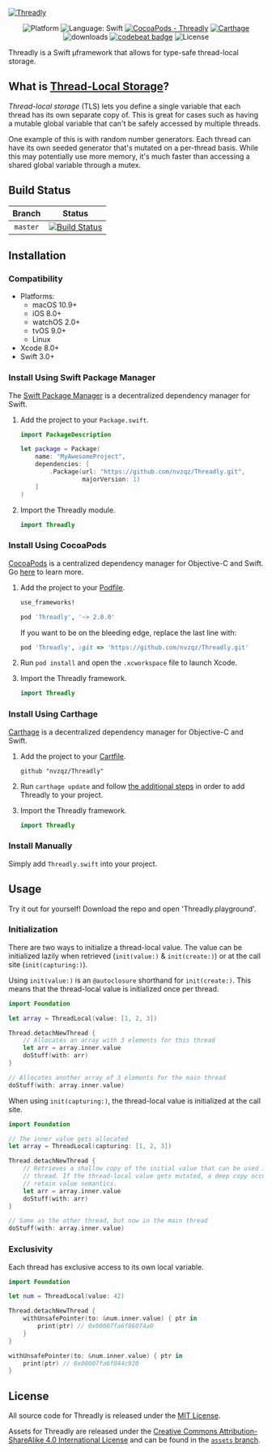[![Threadly](https://github.com/nvzqz/Threadly/raw/assets/banner.png)](https://github.com/nvzqz/Threadly)

<p align="center">
<img src="https://img.shields.io/badge/platform-ios%20%7C%20macos%20%7C%20watchos%20%7C%20tvos%20%7C%20linux-lightgrey.svg" alt="Platform">
<img src="https://img.shields.io/badge/language-swift-orange.svg" alt="Language: Swift">
<a href="https://cocoapods.org/pods/Threadly"><img src="https://img.shields.io/cocoapods/v/Threadly.svg" alt="CocoaPods - Threadly"></a>
<a href="https://github.com/Carthage/Carthage"><img src="https://img.shields.io/badge/Carthage-compatible-4BC51D.svg?style=flat" alt="Carthage"></a>
<img src="https://img.shields.io/cocoapods/dt/Threadly.svg" alt="downloads">
<a href="https://codebeat.co/projects/github-com-nvzqz-threadly-master"><img src="https://codebeat.co/badges/5959731f-3832-4dbd-8c68-755a6071622b" alt="codebeat badge"></a>
<img src="https://img.shields.io/badge/license-MIT-000000.svg" alt="License">
</p>

Threadly is a Swift µframework that allows for type-safe thread-local storage.

## What is [Thread-Local Storage](https://en.wikipedia.org/wiki/Thread-local_storage)?

_Thread-local storage_ (TLS) lets you define a single variable that each thread
has its own separate copy of. This is great for cases such as having a mutable
global variable that can't be safely accessed by multiple threads.

One example of this is with random number generators. Each thread can have its
own seeded generator that's mutated on a per-thread basis. While this may
potentially use more memory, it's much faster than accessing a shared global
variable through a mutex.

## Build Status

| Branch    | Status |
| :-------: | :----: |
| `master`  | [![Build Status](https://travis-ci.org/nvzqz/Threadly.svg?branch=master)](https://travis-ci.org/nvzqz/Threadly)

## Installation

### Compatibility

- Platforms:
    - macOS 10.9+
    - iOS 8.0+
    - watchOS 2.0+
    - tvOS 9.0+
    - Linux
- Xcode 8.0+
- Swift 3.0+

### Install Using Swift Package Manager
The [Swift Package Manager](https://swift.org/package-manager/) is a
decentralized dependency manager for Swift.

1. Add the project to your `Package.swift`.

    ```swift
    import PackageDescription

    let package = Package(
        name: "MyAwesomeProject",
        dependencies: [
            .Package(url: "https://github.com/nvzqz/Threadly.git",
                     majorVersion: 1)
        ]
    )
    ```

2. Import the Threadly module.

    ```swift
    import Threadly
    ```

### Install Using CocoaPods
[CocoaPods](https://cocoapods.org/) is a centralized dependency manager for
Objective-C and Swift. Go [here](https://guides.cocoapods.org/using/index.html)
to learn more.

1. Add the project to your [Podfile](https://guides.cocoapods.org/using/the-podfile.html).

    ```ruby
    use_frameworks!

    pod 'Threadly', '~> 2.0.0'
    ```

    If you want to be on the bleeding edge, replace the last line with:

    ```ruby
    pod 'Threadly', :git => 'https://github.com/nvzqz/Threadly.git'
    ```

2. Run `pod install` and open the `.xcworkspace` file to launch Xcode.

3. Import the Threadly framework.

    ```swift
    import Threadly
    ```

### Install Using Carthage
[Carthage](https://github.com/Carthage/Carthage) is a decentralized dependency
manager for Objective-C and Swift.

1. Add the project to your [Cartfile](https://github.com/Carthage/Carthage/blob/master/Documentation/Artifacts.md#cartfile).

    ```
    github "nvzqz/Threadly"
    ```

2. Run `carthage update` and follow [the additional steps](https://github.com/Carthage/Carthage#getting-started)
   in order to add Threadly to your project.

3. Import the Threadly framework.

    ```swift
    import Threadly
    ```

### Install Manually

Simply add `Threadly.swift` into your project.

## Usage

Try it out for yourself! Download the repo and open 'Threadly.playground'.

### Initialization

There are two ways to initialize a thread-local value. The value can be
initialized lazily when retrieved (`init(value:)` & `init(create:)`) or at the
call site (`init(capturing:)`).

Using `init(value:)` is an `@autoclosure` shorthand for `init(create:)`. This
means that the thread-local value is initialized once per thread.

```swift
import Foundation

let array = ThreadLocal(value: [1, 2, 3])

Thread.detachNewThread {
    // Allocates an array with 3 elements for this thread
    let arr = array.inner.value
    doStuff(with: arr)
}

// Allocates another array of 3 elements for the main thread
doStuff(with: array.inner.value)
```

When using `init(capturing:)`, the thread-local value is initialized at the call
site.

```swift
import Foundation

// The inner value gets allocated
let array = ThreadLocal(capturing: [1, 2, 3])

Thread.detachNewThread {
    // Retrieves a shallow copy of the initial value that can be used in this
    // thread. If the thread-local value gets mutated, a deep copy occurs to
    // retain value semantics.
    let arr = array.inner.value
    doStuff(with: arr)
}

// Same as the other thread, but now in the main thread
doStuff(with: array.inner.value)
```

### Exclusivity

Each thread has exclusive access to its own local variable.

```swift
import Foundation

let num = ThreadLocal(value: 42)

Thread.detachNewThread {
    withUnsafePointer(to: &num.inner.value) { ptr in
        print(ptr) // 0x00007fa6f86074a0
    }
}

withUnsafePointer(to: &num.inner.value) { ptr in
    print(ptr) // 0x00007fa6f844c920
}
```

## License

All source code for Threadly is released under the [MIT License][mit-license].

Assets for Threadly are released under the [Creative Commons Attribution-ShareAlike 4.0 International License][cc-license]
and can be found in the [`assets` branch](https://github.com/nvzqz/Threadly/tree/assets).

[mit-license]: https://github.com/nvzqz/Threadly/blob/master/LICENSE.md
[cc-license]: https://github.com/nvzqz/Threadly/blob/assets/LICENSE.txt
